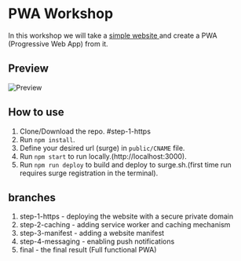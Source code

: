 
# PWA Workshop
In this workshop we will take a [simple website ](https://pwa-portfolio.surge.sh/) and create a PWA (Progressive Web App) from it.

## Preview
![Preview](https://pwa-portfolio.surge.sh/images/siteScreenShot.jpg)

## How to use
1. Clone/Download the repo. #step-1-https
2. Run  ``` npm install ```.
3. Define your desired url (surge) in ```public/CNAME``` file.
4. Run ```npm start``` to run locally.(http://localhost:3000).
5. Run ```npm run deploy``` to build and deploy to surge.sh.(first time run requires surge registration in the terminal).

## branches
1. step-1-https - deploying the website with a secure private domain
2. step-2-caching - adding service worker and caching mechanism
3. step-3-manifest - adding a website manifest
4. step-4-messaging - enabling push notifications
5. final - the final result (Full functional PWA)